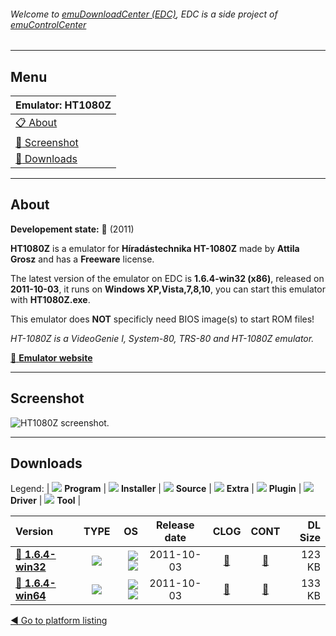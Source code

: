 ###### Welcome to [emuDownloadCenter (EDC)](https://github.com/PhoenixInteractiveNL/emuDownloadCenter/wiki/), EDC is a side project of [emuControlCenter](https://github.com/PhoenixInteractiveNL/emuControlCenter/wiki/)
***
## Menu
| **Emulator: HT1080Z** |
|:---------|
| [:clipboard: About](#about) |
| [:sunrise: Screenshot](#screenshot) |
| [:floppy_disk: Downloads](#downloads) |
***
## About
**Developement state:** :red_circle: (2011)

**HT1080Z** is a emulator for **Híradástechnika HT-1080Z** made by **Attila Grosz** and has a **Freeware** license.

The latest version of the emulator on EDC is **1.6.4-win32 (x86)**, released on **2011-10-03**, it runs on **Windows XP,Vista,7,8,10**, you can start this emulator with **HT1080Z.exe**.

This emulator does **NOT** specificly need BIOS image(s) to start ROM files!

_HT-1080Z is a VideoGenie I, System-80, TRS-80 and HT-1080Z emulator._

[:link: **Emulator website**](http://gaia.atilia.eu/)
***
## Screenshot
![](https://raw.githubusercontent.com/PhoenixInteractiveNL/emuDownloadCenter/master/hooks/ht1080z/emulator_screen_01.jpg "HT1080Z screenshot.")
***
## Downloads
Legend: | 
![](https://raw.githubusercontent.com/wiki/PhoenixInteractiveNL/emuDownloadCenter/images_misc/icon_program_24.png) **Program** | 
![](https://raw.githubusercontent.com/wiki/PhoenixInteractiveNL/emuDownloadCenter/images_misc/icon_installer_24.png) **Installer** | 
![](https://raw.githubusercontent.com/wiki/PhoenixInteractiveNL/emuDownloadCenter/images_misc/icon_source_code_24.png) **Source** | 
![](https://raw.githubusercontent.com/wiki/PhoenixInteractiveNL/emuDownloadCenter/images_misc/icon_extra_24.png) **Extra** | 
![](https://raw.githubusercontent.com/wiki/PhoenixInteractiveNL/emuDownloadCenter/images_misc/icon_plugin_24.png) **Plugin** | 
![](https://raw.githubusercontent.com/wiki/PhoenixInteractiveNL/emuDownloadCenter/images_misc/icon_driver_24.png) **Driver** | 
![](https://raw.githubusercontent.com/wiki/PhoenixInteractiveNL/emuDownloadCenter/images_misc/icon_tool_24.png) **Tool** | 
 
| Version | TYPE | OS | Release date | CLOG | CONT | DL Size |
|:--------|:----:|---:|:------------:|:----:|:----:|--------:|
| [:floppy_disk: **1.6.4-win32**](https://github.com/PhoenixInteractiveNL/edc-repo0002/raw/master/ht1080z/1.6.4-win32.7z) | ![](https://raw.githubusercontent.com/wiki/PhoenixInteractiveNL/emuDownloadCenter/images_misc/icon_program_24.png) | ![](https://raw.githubusercontent.com/wiki/PhoenixInteractiveNL/emuDownloadCenter/images_misc/logo_windows_24.png)![](https://raw.githubusercontent.com/wiki/PhoenixInteractiveNL/emuDownloadCenter/images_misc/icon_32-bit_24.png) | 2011-10-03 | [:page_facing_up:](https://github.com/PhoenixInteractiveNL/edc-repo0002/blob/master/ht1080z/1.6.4-win32_changelog.txt) | [:mag_right:](https://github.com/PhoenixInteractiveNL/edc-repo0002/blob/master/ht1080z/1.6.4-win32_contents.txt) | 123 KB |
| [:floppy_disk: **1.6.4-win64**](https://github.com/PhoenixInteractiveNL/edc-repo0002/raw/master/ht1080z/1.6.4-win64.7z) | ![](https://raw.githubusercontent.com/wiki/PhoenixInteractiveNL/emuDownloadCenter/images_misc/icon_program_24.png) | ![](https://raw.githubusercontent.com/wiki/PhoenixInteractiveNL/emuDownloadCenter/images_misc/logo_windows_24.png)![](https://raw.githubusercontent.com/wiki/PhoenixInteractiveNL/emuDownloadCenter/images_misc/icon_64-bit_24.png) | 2011-10-03 | [:page_facing_up:](https://github.com/PhoenixInteractiveNL/edc-repo0002/blob/master/ht1080z/1.6.4-win64_changelog.txt) | [:mag_right:](https://github.com/PhoenixInteractiveNL/edc-repo0002/blob/master/ht1080z/1.6.4-win64_contents.txt) | 133 KB |

[:arrow_backward: Go to platform listing](https://github.com/PhoenixInteractiveNL/emuDownloadCenter/wiki/EDC-Platform-List)
